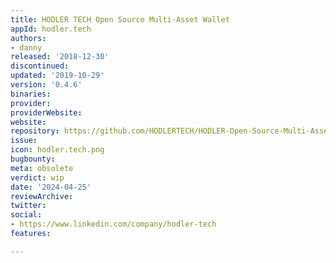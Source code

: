 ```yaml
---
title: HODLER TECH Open Source Multi-Asset Wallet
appId: hodler.tech
authors:
- danny
released: '2018-12-30'
discontinued: 
updated: '2019-10-29'
version: '0.4.6'
binaries: 
provider: 
providerWebsite: 
website: 
repository: https://github.com/HODLERTECH/HODLER-Open-Source-Multi-Asset-Wallet
issue: 
icon: hodler.tech.png
bugbounty: 
meta: obsolete
verdict: wip
date: '2024-04-25'
reviewArchive: 
twitter: 
social:
- https://www.linkedin.com/company/hodler-tech
features: 

---
```


